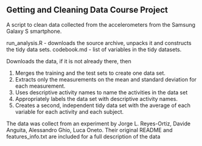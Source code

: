 ## Getting and Cleaning Data Course Project

A script to clean data collected from the accelerometers from the Samsung Galaxy S smartphone.

run_analysis.R - downloads the source archive, unpacks it and constructs the tidy data sets.
codebook.md - list of variables in the tidy datasets.

Downloads the data, if it is not already there, then
1. Merges the training and the test sets to create one data set.
2. Extracts only the measurements on the mean and standard deviation for each measurement. 
3. Uses descriptive activity names to name the activities in the data set
4. Appropriately labels the data set with descriptive activity names. 
5. Creates a second, independent tidy data set with the average of each variable for each activity and each subject. 


The data was collect from an experiment by Jorge L. Reyes-Ortiz, Davide Anguita, Alessandro Ghio, Luca Oneto. Their original 
README
and
features_info.txt
are included for a full description of the data


